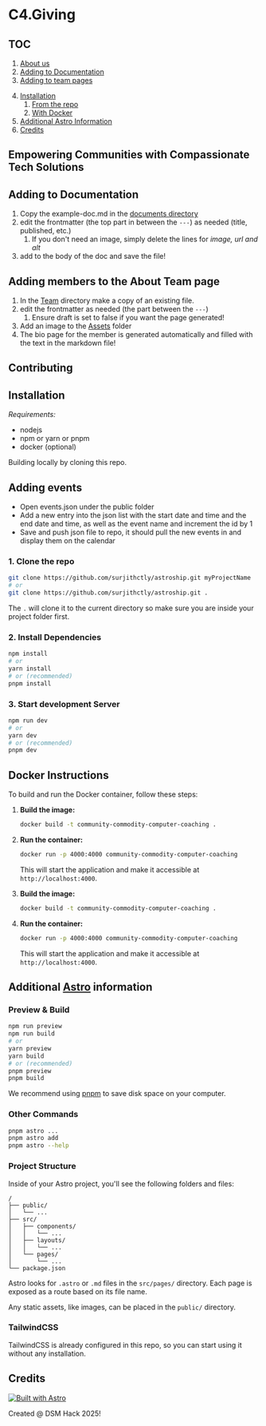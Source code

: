 # C4.Giving

## TOC
1. [About us](#empowering-communities-with-compassionate-tech-solutions)
2. [Adding to Documentation](#adding-to-documentation)
3. [Adding to team pages](#adding-members-to-the-about-team-page)
<!-- TODO: 5. [Contributing Guidlines](#contributing) -->
4. [Installation](#installation) 
    1. [From the repo](#1-clone-the-repo)
    2. [With Docker](#docker-instructions)
5. [Additional Astro Information](#additional-astro-information)
6. [Credits](#credits)

## Empowering Communities with Compassionate Tech Solutions


## Adding to **Documentation**

1. Copy the example-doc.md in the [documents directory](src/pages/documents/)
2. edit the frontmatter (the top part in between the `---`) as needed (title, published, etc.)
    1. If you don't need an image, simply delete the lines for *image, url and alt*
3. add to the body of the doc and save the file!

## Adding members to the **About Team** page

1. In the [Team](/src/content/team/) directory make a copy of an existing file.
2. edit the frontmatter as needed (the part between the `---`) 
    1. Ensure draft is set to false if you want the page generated!
3. Add an image to the [Assets](/src/assets/) folder
4. The bio page for the member is generated automatically and filled with the text in the markdown file!

## Contributing

## Installation

*Requirements:*
- nodejs
- npm or yarn or pnpm
- docker (optional)

Building locally by cloning this repo.

## Adding events
- Open events.json under the public folder
- Add a new entry into the json list with the start date and time and the end date and time, as well as the event name and increment the id by 1
- Save and push json file to repo, it should pull the new events in and display them on the calendar

### 1. Clone the repo

```bash
git clone https://github.com/surjithctly/astroship.git myProjectName
# or
git clone https://github.com/surjithctly/astroship.git .
```

The `.` will clone it to the current directory so make sure you are inside your project folder first.

### 2. Install Dependencies

```bash
npm install
# or
yarn install
# or (recommended)
pnpm install
```

### 3. Start development Server

```bash
npm run dev
# or
yarn dev
# or (recommended)
pnpm dev
```


## Docker Instructions

To build and run the Docker container, follow these steps:

1.  **Build the image:**

    ```bash
    docker build -t community-commodity-computer-coaching .
    ```

2.  **Run the container:**

    ```bash
    docker run -p 4000:4000 community-commodity-computer-coaching
    ```

    This will start the application and make it accessible at `http://localhost:4000`.

1.  **Build the image:**

    ```bash
    docker build -t community-commodity-computer-coaching .
    ```

2.  **Run the container:**

    ```bash
    docker run -p 4000:4000 community-commodity-computer-coaching
    ```

    This will start the application and make it accessible at `http://localhost:4000`.

## Additional [Astro](https://docs.astro.build) information

### Preview & Build

```bash
npm run preview
npm run build
# or
yarn preview
yarn build
# or (recommended)
pnpm preview
pnpm build
```

We recommend using [pnpm](https://pnpm.io/) to save disk space on your computer.

### Other Commands

```bash
pnpm astro ...
pnpm astro add
pnpm astro --help
```

### Project Structure

Inside of your Astro project, you'll see the following folders and files:

```
/
├── public/
│   └── ...
├── src/
│   ├── components/
│   │   └── ...
│   ├── layouts/
│   │   └── ...
│   └── pages/
│       └── ...
└── package.json
```

Astro looks for `.astro` or `.md` files in the `src/pages/` directory. Each page is exposed as a route based on its file name.

Any static assets, like images, can be placed in the `public/` directory.

### TailwindCSS

TailwindCSS is already configured in this repo, so you can start using it without any installation.

## Credits

[![Built with Astro](https://astro.badg.es/v1/built-with-astro.svg)](https://astro.build)

Created @ DSM Hack 2025!
